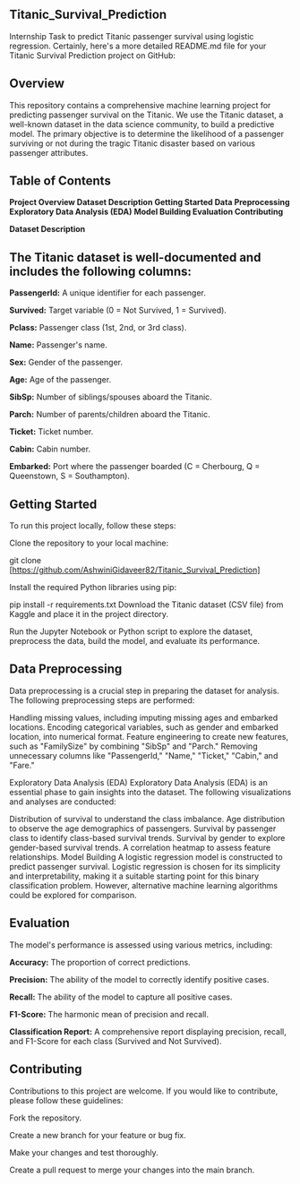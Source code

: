**Titanic_Survival_Prediction**
-------------------------------------------------
Internship Task to predict Titanic passenger survival using logistic regression. Certainly, here's a more detailed README.md file for your Titanic Survival Prediction project on GitHub:

**Overview**
-------------------------
This repository contains a comprehensive machine learning project for predicting passenger survival on the Titanic. We use the Titanic dataset, a well-known dataset in the data science community, to build a predictive model. The primary objective is to determine the likelihood of a passenger surviving or not during the tragic Titanic disaster based on various passenger attributes.

**Table of Contents**
------------------------------
**Project Overview
Dataset Description
Getting Started
Data Preprocessing
Exploratory Data Analysis (EDA)
Model Building
Evaluation
Contributing**

**Dataset Description**

The Titanic dataset is well-documented and includes the following columns:
----------------------------------------------------
**PassengerId:** A unique identifier for each passenger.

**Survived:** Target variable (0 = Not Survived, 1 = Survived).

**Pclass:** Passenger class (1st, 2nd, or 3rd class).

**Name:** Passenger's name.

**Sex:** Gender of the passenger.

**Age:** Age of the passenger.

**SibSp:** Number of siblings/spouses aboard the Titanic.

**Parch:** Number of parents/children aboard the Titanic.

**Ticket:** Ticket number.

**Cabin:** Cabin number.

**Embarked:** Port where the passenger boarded (C = Cherbourg, Q = Queenstown, S = Southampton).

**Getting Started**
------------------------------
To run this project locally, follow these steps:

Clone the repository to your local machine:

git clone [https://github.com/AshwiniGidaveer82/Titanic_Survival_Prediction] 

Install the required Python libraries using pip:

pip install -r requirements.txt
Download the Titanic dataset (CSV file) from Kaggle and place it in the project directory.

Run the Jupyter Notebook or Python script to explore the dataset, preprocess the data, build the model, and evaluate its performance.

**Data Preprocessing**
-----------------------------------------------------
Data preprocessing is a crucial step in preparing the dataset for analysis. The following preprocessing steps are performed:

Handling missing values, including imputing missing ages and embarked locations.
Encoding categorical variables, such as gender and embarked location, into numerical format.
Feature engineering to create new features, such as "FamilySize" by combining "SibSp" and "Parch."
Removing unnecessary columns like "PassengerId," "Name," "Ticket," "Cabin," and "Fare."

Exploratory Data Analysis (EDA)
Exploratory Data Analysis (EDA) is an essential phase to gain insights into the dataset. The following visualizations and analyses are conducted:

Distribution of survival to understand the class imbalance.
Age distribution to observe the age demographics of passengers.
Survival by passenger class to identify class-based survival trends.
Survival by gender to explore gender-based survival trends.
A correlation heatmap to assess feature relationships.
Model Building
A logistic regression model is constructed to predict passenger survival. Logistic regression is chosen for its simplicity and interpretability, making it a suitable starting point for this binary classification problem. However, alternative machine learning algorithms could be explored for comparison.

**Evaluation**
-----------------------------------------------------
The model's performance is assessed using various metrics, including:

**Accuracy:** The proportion of correct predictions.

**Precision:** The ability of the model to correctly identify positive cases.

**Recall:** The ability of the model to capture all positive cases.

**F1-Score:** The harmonic mean of precision and recall.

**Classification Report:** A comprehensive report displaying precision, recall, and F1-Score for each class (Survived and Not Survived).

**Contributing**
---------------------------------------
Contributions to this project are welcome. If you would like to contribute, please follow these guidelines:

Fork the repository.

Create a new branch for your feature or bug fix.

Make your changes and test thoroughly.

Create a pull request to merge your changes into the main branch.
